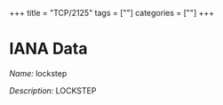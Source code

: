 +++
title = "TCP/2125"
tags = [""]
categories = [""]
+++

# IANA Data

_Name:_ lockstep

_Description:_ LOCKSTEP

